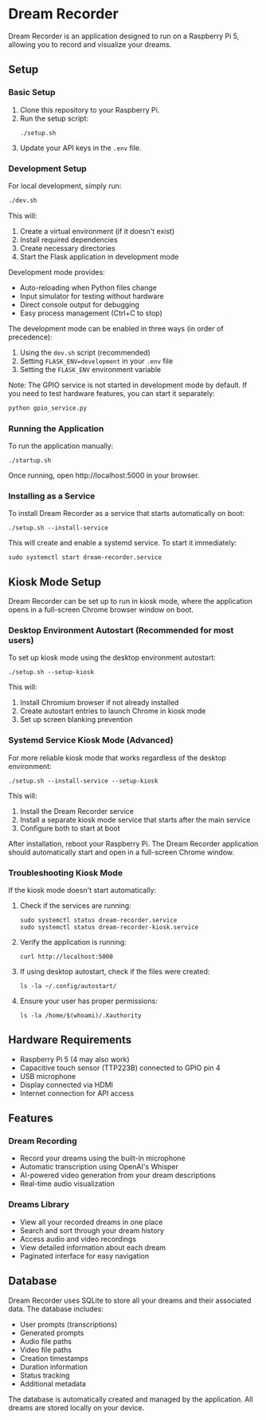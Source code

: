 # Dream Recorder

Dream Recorder is an application designed to run on a Raspberry Pi 5, allowing you to record and visualize your dreams.

## Setup

### Basic Setup

1. Clone this repository to your Raspberry Pi.
2. Run the setup script:
   ```
   ./setup.sh
   ```
3. Update your API keys in the `.env` file.

### Development Setup

For local development, simply run:
```bash
./dev.sh
```

This will:
1. Create a virtual environment (if it doesn't exist)
2. Install required dependencies
3. Create necessary directories
4. Start the Flask application in development mode

Development mode provides:
- Auto-reloading when Python files change
- Input simulator for testing without hardware
- Direct console output for debugging
- Easy process management (Ctrl+C to stop)

The development mode can be enabled in three ways (in order of precedence):
1. Using the `dev.sh` script (recommended)
2. Setting `FLASK_ENV=development` in your `.env` file
3. Setting the `FLASK_ENV` environment variable

Note: The GPIO service is not started in development mode by default. If you need to test hardware features, you can start it separately:
```bash
python gpio_service.py
```

### Running the Application

To run the application manually:
```
./startup.sh
```

Once running, open http://localhost:5000 in your browser.

### Installing as a Service

To install Dream Recorder as a service that starts automatically on boot:
```
./setup.sh --install-service
```

This will create and enable a systemd service. To start it immediately:
```
sudo systemctl start dream-recorder.service
```

## Kiosk Mode Setup

Dream Recorder can be set up to run in kiosk mode, where the application opens in a full-screen Chrome browser window on boot.

### Desktop Environment Autostart (Recommended for most users)

To set up kiosk mode using the desktop environment autostart:
```
./setup.sh --setup-kiosk
```

This will:
1. Install Chromium browser if not already installed
2. Create autostart entries to launch Chrome in kiosk mode
3. Set up screen blanking prevention

### Systemd Service Kiosk Mode (Advanced)

For more reliable kiosk mode that works regardless of the desktop environment:
```
./setup.sh --install-service --setup-kiosk
```

This will:
1. Install the Dream Recorder service
2. Install a separate kiosk mode service that starts after the main service
3. Configure both to start at boot

After installation, reboot your Raspberry Pi. The Dream Recorder application should automatically start and open in a full-screen Chrome window.

### Troubleshooting Kiosk Mode

If the kiosk mode doesn't start automatically:

1. Check if the services are running:
   ```
   sudo systemctl status dream-recorder.service
   sudo systemctl status dream-recorder-kiosk.service
   ```

2. Verify the application is running:
   ```
   curl http://localhost:5000
   ```

3. If using desktop autostart, check if the files were created:
   ```
   ls -la ~/.config/autostart/
   ```

4. Ensure your user has proper permissions:
   ```
   ls -la /home/$(whoami)/.Xauthority
   ```

## Hardware Requirements

- Raspberry Pi 5 (4 may also work)
- Capacitive touch sensor (TTP223B) connected to GPIO pin 4
- USB microphone
- Display connected via HDMI
- Internet connection for API access 

## Features

### Dream Recording
- Record your dreams using the built-in microphone
- Automatic transcription using OpenAI's Whisper
- AI-powered video generation from your dream descriptions
- Real-time audio visualization

### Dreams Library
- View all your recorded dreams in one place
- Search and sort through your dream history
- Access audio and video recordings
- View detailed information about each dream
- Paginated interface for easy navigation

## Database

Dream Recorder uses SQLite to store all your dreams and their associated data. The database includes:
- User prompts (transcriptions)
- Generated prompts
- Audio file paths
- Video file paths
- Creation timestamps
- Duration information
- Status tracking
- Additional metadata

The database is automatically created and managed by the application. All dreams are stored locally on your device. 